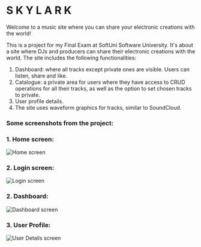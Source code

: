 # S K Y L A R K
Welcome to a music site where you can share your electronic creations with the world!

This is a project for my Final Exam at SoftUni Software University. It's about a site where DJs and producers can share their electronic creations with the world. The site includes the following functionalities:

1. Dashboard: where all tracks except private ones are visible. Users can listen, share and like. 
2. Catalogue: a private area for users where they have access to CRUD operations for all their tracks, as well as the option to set chosen tracks to private.
3. User profile details.
4. The site uses waveform graphics for tracks, similar to SoundCloud.

<h3>Some screenshots from the project:</h3>

<h3>1. Home screen:</h3>
<img alt="Home screen" src="https://i.postimg.cc/rq7DkFKc/home.png" align="center"/>
<h3>2. Login screen:</h3>
<img alt="Login screen" src="https://i.postimg.cc/PT3LSMHC/login.png" align="center"/>
<h3>2. Dashboard:</h3>
<img alt="Dashboard screen" src="https://i.postimg.cc/5bNY5Rhc/dashboard.png" align="center"/>
<h3>3. User Profile:</h3>
<img alt="User Details screen" src="https://i.postimg.cc/Gb44Vs3q/user-details.png" align="center"/>
